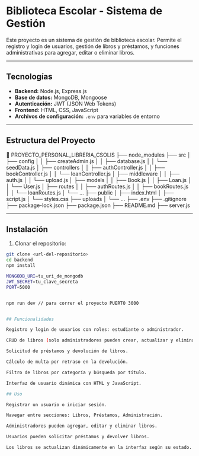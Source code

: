 # Biblioteca Escolar - Sistema de Gestión

Este proyecto es un sistema de gestión de biblioteca escolar. Permite el registro y login de usuarios, gestión de libros y préstamos, y funciones administrativas para agregar, editar o eliminar libros.

---

## Tecnologías

- **Backend:** Node.js, Express.js
- **Base de datos:** MongoDB, Mongoose
- **Autenticación:** JWT (JSON Web Tokens)
- **Frontend:** HTML, CSS, JavaScript
- **Archivos de configuración:** `.env` para variables de entorno

---

## Estructura del Proyecto

📂 PROYECTO_PERSONAL_LIBRERIA_CSOLIS
├── node_modules
├── src
│ ├── config
│ │ ├── createAdmin.js
│ │ ├── database.js
│ │ └── seedData.js
│ ├── controllers
│ │ ├── authController.js
│ │ ├── bookController.js
│ │ └── loanController.js
│ ├── middleware
│ │ ├── auth.js
│ │ └── upload.js
│ ├── models
│ │ ├── Book.js
│ │ ├── Loan.js
│ │ └── User.js
│ ├── routes
│ │ ├── authRoutes.js
│ │ ├── bookRoutes.js
│ │ └── loanRoutes.js
│ └── ...
├── public
│ ├── index.html
│ ├── script.js
│ └── styles.css
├── uploads
│ └── ...
├── .env
├── .gitignore
├── package-lock.json
├── package.json
├── README.md
├── server.js

---

## Instalación

1. Clonar el repositorio:

```bash
git clone <url-del-repositorio>
cd backend
npm install

MONGODB_URI=tu_uri_de_mongodb
JWT_SECRET=tu_clave_secreta
PORT=5000


npm run dev // para correr el proyecto PUERTO 3000


## Funcionalidades

Registro y login de usuarios con roles: estudiante o administrador.

CRUD de libros (solo administradores pueden crear, actualizar y eliminar).

Solicitud de préstamos y devolución de libros.

Cálculo de multa por retraso en la devolución.

Filtro de libros por categoría y búsqueda por título.

Interfaz de usuario dinámica con HTML y JavaScript.

## Uso

Registrar un usuario o iniciar sesión.

Navegar entre secciones: Libros, Préstamos, Administración.

Administradores pueden agregar, editar y eliminar libros.

Usuarios pueden solicitar préstamos y devolver libros.

Los libros se actualizan dinámicamente en la interfaz según su estado.
```
